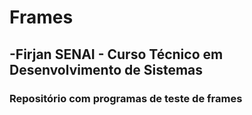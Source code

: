 # Frames
## -Firjan SENAI - Curso Técnico em Desenvolvimento de Sistemas
### Repositório com programas de teste de frames 
